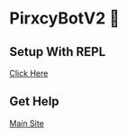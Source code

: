 # PirxcyBotV2 🤖

## Setup With REPL
[Click Here](https://replit.com/github/PirxcyFinal/PirxcyBotV2/)

## Get Help
[Main Site](https://lobbybot.pirxcy.xyz/)

